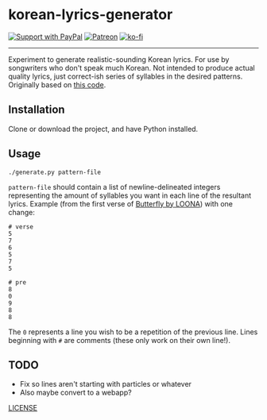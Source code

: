 # korean-lyrics-generator

[![Support with PayPal](https://img.shields.io/badge/paypal-donate-yellow.png)](https://paypal.me/zacanger) [![Patreon](https://img.shields.io/badge/patreon-donate-yellow.svg)](https://www.patreon.com/zacanger) [![ko-fi](https://img.shields.io/badge/donate-KoFi-yellow.svg)](https://ko-fi.com/U7U2110VB)

--------

Experiment to generate realistic-sounding Korean lyrics. For use by songwriters
who don't speak much Korean. Not intended to produce actual quality lyrics, just
correct-ish series of syllables in the desired patterns. Originally based on
[this code](https://github.com/baehyunsol/korean_saying_generator).

## Installation

Clone or download the project, and have Python installed.

## Usage

`./generate.py pattern-file`

`pattern-file` should contain a list of newline-delineated integers representing
the amount of syllables you want in each line of the resultant lyrics. Example
(from the first verse of [Butterfly by
LOONA](https://www.youtube.com/watch?v=XEOCbFJjRw0)) with one change:

```
# verse
5
7
6
5
7
5

# pre
8
0
9
8
8
```

The `0` represents a line you wish to be a repetition of the previous line.
Lines beginning with `#` are comments (these only work on their own line!).

## TODO

* Fix so lines aren't starting with particles or whatever
* Also maybe convert to a webapp?

[LICENSE](./LICENSE.md)
